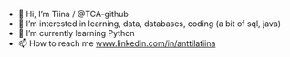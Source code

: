 - 👋 Hi, I’m Tiina / @TCA-github
- 👀 I’m interested in learning, data, databases, coding (a bit of sql, java)
- 🌱 I’m currently learning Python
- 📫 How to reach me www.linkedin.com/in/anttilatiina

<!---
TCA-github/TCA-github is a ✨ special ✨ repository because its `README.md` (this file) appears on your GitHub profile.
You can click the Preview link to take a look at your changes.
--->
